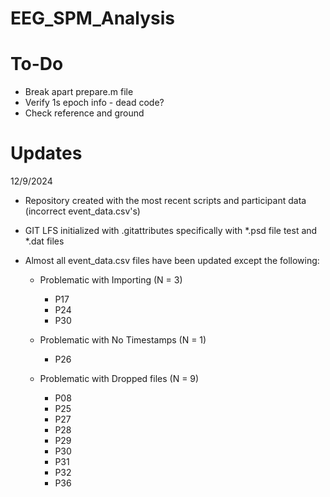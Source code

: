 # EEG_SPM_Analysis

# To-Do

* Break apart prepare.m file
* Verify 1s epoch info - dead code?
* Check reference and ground

# Updates

12/9/2024
* Repository created with the most recent scripts and participant data (incorrect event_data.csv's)
* GIT LFS initialized with .gitattributes specifically with *.psd file test and *.dat files
* Almost all event_data.csv files have been updated except the following:

  * Problematic with Importing (N = 3)
    * P17
    * P24
    * P30

  * Problematic with No Timestamps (N = 1)
    * P26

  * Problematic with Dropped files (N = 9)
    * P08
    * P25
    * P27
    * P28
    * P29
    * P30
    * P31
    * P32
    * P36

